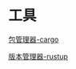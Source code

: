 # 工具

[包管理器-cargo](包管理器-cargo/包管理器-cargo.md "包管理器-cargo")

[版本管理器-rustup](版本管理器-rustup/版本管理器-rustup.md "版本管理器-rustup")
